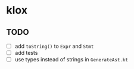# klox

## TODO

- [ ] add `toString()` to `Expr` and `Stmt`
- [ ] add tests
- [ ] use types instead of strings in `GenerateAst.kt`
